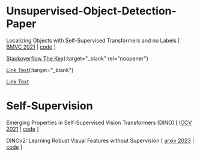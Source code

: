 # Unsupervised-Object-Detection-Paper
Localizing Objects with Self-Supervised Transformers and no Labels
[
  [BMVC 2021](https://arxiv.org/pdf/2109.14279.pdf)
  |
  [code](https://github.com/valeoai/LOST)
]

[Stackoverflow The Key](https://stackoverflow.blog/2021/03/31/the-key-copy-paste/){:target="_blank" rel="noopener"}

[Link Text](https://example.com){:target="_blank"}

<a href="https://example.com" target="_blank">Link Text</a>


# Self-Supervision
Emerging Properties in Self-Supervised Vision Transformers (DINO)
[
  [ICCV 2021](https://openaccess.thecvf.com/content/ICCV2021/papers/Caron_Emerging_Properties_in_Self-Supervised_Vision_Transformers_ICCV_2021_paper.pdf)
  |
  [code](https://github.com/facebookresearch/dino)
]

DINOv2: Learning Robust Visual Features without Supervision
[
  [arxiv 2023](https://arxiv.org/pdf/2304.07193.pdf)
  |
  [code](https://github.com/facebookresearch/dinov2)
]
